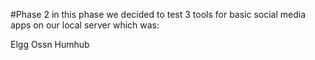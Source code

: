 #Phase 2 in this phase we decided to test 3 tools for basic social media apps on our local server which was:

Elgg
Ossn
Humhub
